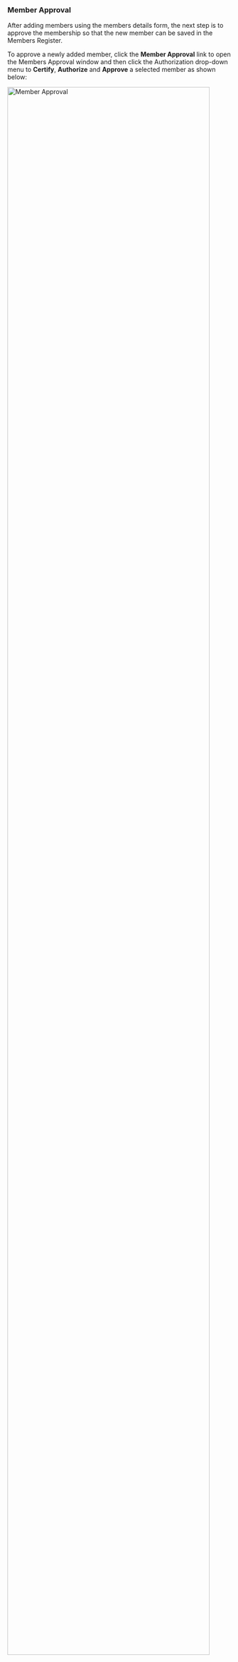 ### Member Approval

After adding members using the members details form, the next step is to approve the membership so that the new member can be saved in the Members Register. 

To approve a newly added member, click the **Member Approval** link to open the Members Approval window and then click the Authorization drop-down menu to **Certify**, **Authorize** and **Approve** a selected member as shown below:


<img  alt="Member Approval" width="95%" height="auto"  class="center"  src="../media3/memberapproval.png"> 
